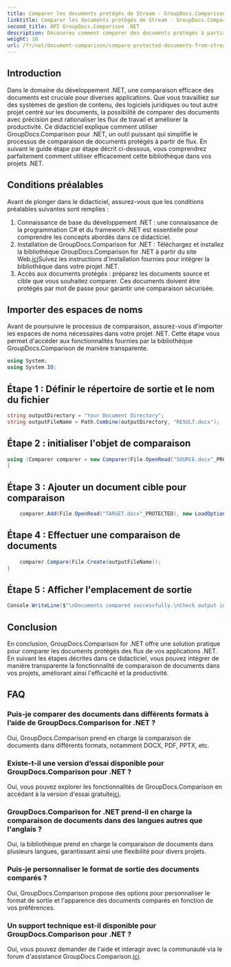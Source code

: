 ```yaml
---
title: Comparer les documents protégés de Stream - GroupDocs.Comparison for .NET
linktitle: Comparer les documents protégés de Stream - GroupDocs.Comparison for .NET
second_title: API GroupDocs.Comparison .NET
description: Découvrez comment comparer des documents protégés à partir de flux à l'aide de GroupDocs.Comparison for .NET. Rationalisez votre processus de comparaison de documents sans effort.
weight: 18
url: /fr/net/document-comparison/compare-protected-documents-from-stream/
---
```

## Introduction
Dans le domaine du développement .NET, une comparaison efficace des documents est cruciale pour diverses applications. Que vous travailliez sur des systèmes de gestion de contenu, des logiciels juridiques ou tout autre projet centré sur les documents, la possibilité de comparer des documents avec précision peut rationaliser les flux de travail et améliorer la productivité. Ce didacticiel explique comment utiliser GroupDocs.Comparison pour .NET, un outil puissant qui simplifie le processus de comparaison de documents protégés à partir de flux. En suivant le guide étape par étape décrit ci-dessous, vous comprendrez parfaitement comment utiliser efficacement cette bibliothèque dans vos projets .NET.
## Conditions préalables
Avant de plonger dans le didacticiel, assurez-vous que les conditions préalables suivantes sont remplies :
1. Connaissance de base du développement .NET : une connaissance de la programmation C# et du framework .NET est essentielle pour comprendre les concepts abordés dans ce didacticiel.
2.  Installation de GroupDocs.Comparison for .NET : Téléchargez et installez la bibliothèque GroupDocs.Comparison for .NET à partir du site Web.[ici](https://releases.groupdocs.com/comparison/net/)Suivez les instructions d'installation fournies pour intégrer la bibliothèque dans votre projet .NET.
3. Accès aux documents protégés : préparez les documents source et cible que vous souhaitez comparer. Ces documents doivent être protégés par mot de passe pour garantir une comparaison sécurisée.

## Importer des espaces de noms
Avant de poursuivre le processus de comparaison, assurez-vous d'importer les espaces de noms nécessaires dans votre projet .NET. Cette étape vous permet d'accéder aux fonctionnalités fournies par la bibliothèque GroupDocs.Comparison de manière transparente.

```csharp
using System;
using System.IO;
```

## Étape 1 : Définir le répertoire de sortie et le nom du fichier
```csharp
string outputDirectory = "Your Document Directory";
string outputFileName = Path.Combine(outputDirectory, "RESULT.docx");
```
## Étape 2 : initialiser l'objet de comparaison
```csharp
using (Comparer comparer = new Comparer(File.OpenRead("SOURCE.docx"_PROTECTED), new LoadOptions() { Password = "1234" }))
{
```
## Étape 3 : Ajouter un document cible pour comparaison
```csharp
    comparer.Add(File.OpenRead("TARGET.docx"_PROTECTED), new LoadOptions() { Password = "5678" });
```
## Étape 4 : Effectuer une comparaison de documents
```csharp
    comparer.Compare(File.Create(outputFileName));
}
```
## Étape 5 : Afficher l'emplacement de sortie
```csharp
Console.WriteLine($"\nDocuments compared successfully.\nCheck output in {Directory.GetCurrentDirectory()}.");
```

## Conclusion
En conclusion, GroupDocs.Comparison for .NET offre une solution pratique pour comparer les documents protégés des flux de vos applications .NET. En suivant les étapes décrites dans ce didacticiel, vous pouvez intégrer de manière transparente la fonctionnalité de comparaison de documents dans vos projets, améliorant ainsi l'efficacité et la productivité.
## FAQ
### Puis-je comparer des documents dans différents formats à l’aide de GroupDocs.Comparison for .NET ?
Oui, GroupDocs.Comparison prend en charge la comparaison de documents dans différents formats, notamment DOCX, PDF, PPTX, etc.
### Existe-t-il une version d’essai disponible pour GroupDocs.Comparison pour .NET ?
 Oui, vous pouvez explorer les fonctionnalités de GroupDocs.Comparison en accédant à la version d'essai gratuite[ici](https://releases.groupdocs.com/).
### GroupDocs.Comparison for .NET prend-il en charge la comparaison de documents dans des langues autres que l'anglais ?
Oui, la bibliothèque prend en charge la comparaison de documents dans plusieurs langues, garantissant ainsi une flexibilité pour divers projets.
### Puis-je personnaliser le format de sortie des documents comparés ?
Oui, GroupDocs.Comparison propose des options pour personnaliser le format de sortie et l'apparence des documents comparés en fonction de vos préférences.
### Un support technique est-il disponible pour GroupDocs.Comparison pour .NET ?
 Oui, vous pouvez demander de l'aide et interagir avec la communauté via le forum d'assistance GroupDocs.Comparison.[ici](https://forum.groupdocs.com/c/comparison/12).
